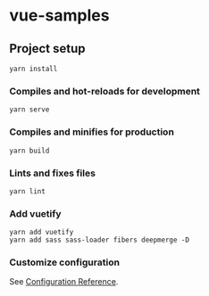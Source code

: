 # vue-samples

## Project setup
```
yarn install
```

### Compiles and hot-reloads for development
```
yarn serve
```

### Compiles and minifies for production
```
yarn build
```

### Lints and fixes files
```
yarn lint
```

### Add vuetify
```
yarn add vuetify
yarn add sass sass-loader fibers deepmerge -D
```

### Customize configuration
See [Configuration Reference](https://cli.vuejs.org/config/).
